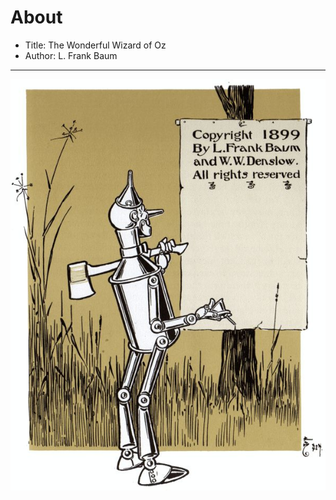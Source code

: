 # About

* Title: The Wonderful Wizard of Oz
* Author: L. Frank Baum

---

![The Wonderful Wizard of Oz - Copyright](copyright.jpg)
